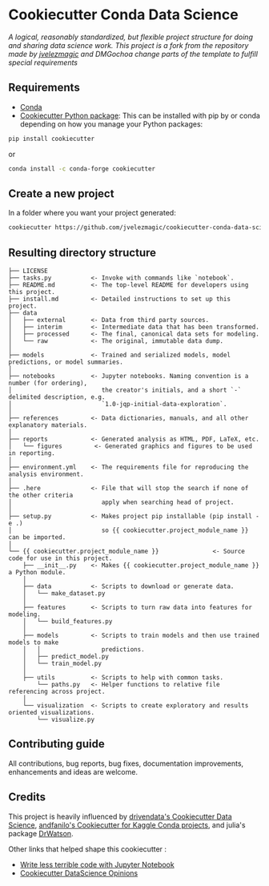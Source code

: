 # Cookiecutter Conda Data Science

_A logical, reasonably standardized, but flexible project structure for doing and sharing data science work. This project is a fork from the repository made by [jvelezmagic](https://github.com/jvelezmagic/cookiecutter-conda-data-science) and DMGochoa change parts of the template to fulfill special requirements_

## Requirements

- [Conda](https://docs.conda.io/projects/conda/en/latest/user-guide/install/download.html)
- [Cookiecutter Python package](http://cookiecutter.readthedocs.org/en/latest/installation.html): This can be installed with pip by or conda depending on how you manage your Python packages:

``` bash
pip install cookiecutter
```

or

``` bash
conda install -c conda-forge cookiecutter
```

## Create a new project

In a folder where you want your project generated:

```bash
cookiecutter https://github.com/jvelezmagic/cookiecutter-conda-data-science
```

## Resulting directory structure

    ├── LICENSE
    ├── tasks.py           <- Invoke with commands like `notebook`.
    ├── README.md          <- The top-level README for developers using this project.
    ├── install.md         <- Detailed instructions to set up this project.
    ├── data
    │   ├── external       <- Data from third party sources.
    │   ├── interim        <- Intermediate data that has been transformed.
    │   ├── processed      <- The final, canonical data sets for modeling.
    │   └── raw            <- The original, immutable data dump.
    │
    ├── models             <- Trained and serialized models, model predictions, or model summaries.
    │
    ├── notebooks          <- Jupyter notebooks. Naming convention is a number (for ordering),
    │                         the creator's initials, and a short `-` delimited description, e.g.
    │                         `1.0-jqp-initial-data-exploration`.
    │
    ├── references         <- Data dictionaries, manuals, and all other explanatory materials.
    │
    ├── reports            <- Generated analysis as HTML, PDF, LaTeX, etc.
    │   └── figures         <- Generated graphics and figures to be used in reporting.
    │
    ├── environment.yml    <- The requirements file for reproducing the analysis environment.
    │
    ├── .here              <- File that will stop the search if none of the other criteria
    │                         apply when searching head of project.
    │
    ├── setup.py           <- Makes project pip installable (pip install -e .)
    │                         so {{ cookiecutter.project_module_name }} can be imported.
    │
    └── {{ cookiecutter.project_module_name }}               <- Source code for use in this project.
        ├── __init__.py    <- Makes {{ cookiecutter.project_module_name }} a Python module.
        │
        ├── data           <- Scripts to download or generate data.
        │   └── make_dataset.py
        │
        ├── features       <- Scripts to turn raw data into features for modeling.
        │   └── build_features.py
        │
        ├── models         <- Scripts to train models and then use trained models to make
        │   │                 predictions.
        │   ├── predict_model.py
        │   └── train_model.py
        │
        ├── utils          <- Scripts to help with common tasks.
            └── paths.py   <- Helper functions to relative file referencing across project.
        │
        └── visualization  <- Scripts to create exploratory and results oriented visualizations.
            └── visualize.py

## Contributing guide

All contributions, bug reports, bug fixes, documentation improvements, enhancements and ideas are welcome.

## Credits

This project is heavily influenced by [drivendata's Cookiecutter Data Science](https://github.com/drivendata/cookiecutter-data-science), [andfanilo's Cookiecutter for Kaggle Conda projects](https://github.com/andfanilo/cookiecutter-kaggle), and julia's package [DrWatson](https://juliadynamics.github.io/DrWatson.jl/dev/).

Other links that helped shape this cookiecutter :

- [Write less terrible code with Jupyter Notebook](https://blog.godatadriven.com/write-less-terrible-notebook-code)
- [Cookiecutter DataScience Opinions](http://drivendata.github.io/cookiecutter-data-science/#opinions)
